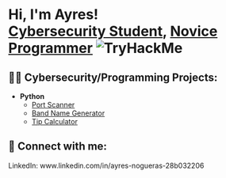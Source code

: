 <h1>Hi, I'm Ayres!  <br/><a href="www.linkedin.com/in/ayres-nogueras-28b032206">Cybersecurity Student</a>,  <a href="https://github.com/ayresnogueras">Novice Programmer</a> 
<img src="https://tryhackme-badges.s3.amazonaws.com/ayresantonio.png" alt="TryHackMe">


<h2>👨‍💻 Cybersecurity/Programming Projects:</h2>

- <b>Python</b>
  - [Port Scanner](https://github.com/AyresNogueras/Python-Practice)
  - [Band Name Generator](https://github.com/AyresNogueras/Python-Band-Name-Generator)
  - [Tip Calculator](https://github.com/AyresNogueras/Python-Tip-Calculator)

<h2> 🤳 Connect with me:</h2>
LinkedIn: www.linkedin.com/in/ayres-nogueras-28b032206
<!--

Here are some ideas to get you started:

- 🔭 I’m currently working on ...
- 🌱 I’m currently learning ...
- 👯 I’m looking to collaborate on ...
- 🤔 I’m looking for help with ...
- 💬 Ask me about ...
- 📫 How to reach me: ...
- 😄 Pronouns: ...
- ⚡ Fun fact: ...
-->

